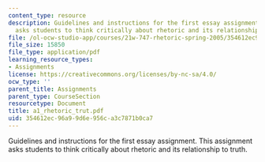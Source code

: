 ```yaml
---
content_type: resource
description: Guidelines and instructions for the first essay assignment. This assignment
  asks students to think critically about rhetoric and its relationship to truth.
file: /ol-ocw-studio-app/courses/21w-747-rhetoric-spring-2005/354612ec96a99d6e956ca3c7871b0ca7_a1_rhetoric_trut.pdf
file_size: 15850
file_type: application/pdf
learning_resource_types:
- Assignments
license: https://creativecommons.org/licenses/by-nc-sa/4.0/
ocw_type: ''
parent_title: Assignments
parent_type: CourseSection
resourcetype: Document
title: a1_rhetoric_trut.pdf
uid: 354612ec-96a9-9d6e-956c-a3c7871b0ca7
---
```

Guidelines and instructions for the first essay assignment. This assignment asks students to think critically about rhetoric and its relationship to truth.